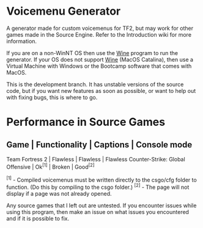 # Voicemenu Generator
A generator made for custom voicemenus for TF2, but may work for other games made in the Source Engine. Refer to the Introduction wiki for more information.

If you are on a non-WinNT OS then use the [Wine](https://www.winehq.org/) program to run the generator. If your OS does not support [Wine](https://www.winehq.org/) (MacOS Catalina), then use a Virtual Machine with Windows or the Bootcamp software that comes with MacOS.

This is the development branch. It has unstable versions of the source code, but if you want new features as soon as possible, or want to help out with fixing bugs, this is where to go.

# Performance in Source Games

Game | Functionality | Captions | Console mode
----------------------------------------------
Team Fortress 2 | Flawless | Flawless | Flawless
Counter-Strike: Global Offensive | Ok<sup>[1]</sup> | Broken | Good<sup>[2]</sup>

<sup>[1]</sup> - Compiled voicemenus must be written directly to the csgo/cfg folder to function. (Do this by compiling to the csgo folder.)
<sup>[2]</sup> - The page will not display if a page was not already opened.

Any source games that I left out are untested. If you encounter issues while using this program, then make an issue on what issues you encountered and if it is possible to fix.